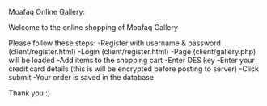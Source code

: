 Moafaq Online Gallery:

Welcome to the online shopping of Moafaq Gallery

Please follow these steps:
-Register with username & password (client/register.html)
-Login (client/register.html)
-Page (client/gallery.php) will be loaded
-Add items to the shopping cart
-Enter DES key
-Enter your credit card details (this is will be encrypted before posting to server)
-Click submit
-Your order is saved in the database

Thank you :)
